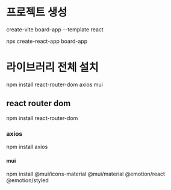 # 프로젝트 생성
create-vite board-app --template react

npx create-react-app board-app

# 라이브러리 전체 설치
npm install react-router-dom axios mui

## react router dom
npm install react-router-dom

### axios
npm install axios

#### mui
npm install @mui/icons-material @mui/material @emotion/react @emotion/styled